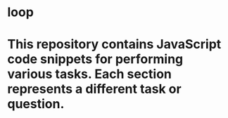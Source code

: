 # loop
# This repository contains JavaScript code snippets for performing various tasks. Each section represents a different task or question.